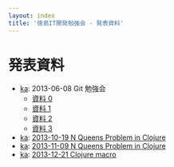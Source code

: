 ```yaml
---
layout: index
title: '徳島IT開発勉強会 - 発表資料'
---
```


# 発表資料

* [ka](http://kaosfield.net): 2013-06-08 Git 勉強会
    * [資料 0](http://www.slideshare.net/kaosf/20130608-git0)
    * [資料 1](http://www.slideshare.net/kaosf/20130608-git1)
    * [資料 2](http://www.slideshare.net/kaosf/20130608-git2)
    * [資料 3](http://www.slideshare.net/kaosf/20130608-git3)
* [ka](http://kaosfield.net): [2013-10-19 N Queens Problem in Clojure](http://kaosf.github.io/20131019-n-queens-clj)
* [ka](http://kaosfield.net): [2013-11-09 N Queens Problem in Clojure](http://kaosf.github.io/20131109-n-queens-clj)
* [ka](http://kaosfield.net): [2013-12-21 Clojure macro](http://kaosf.github.io/20131221-clojure-macro)
